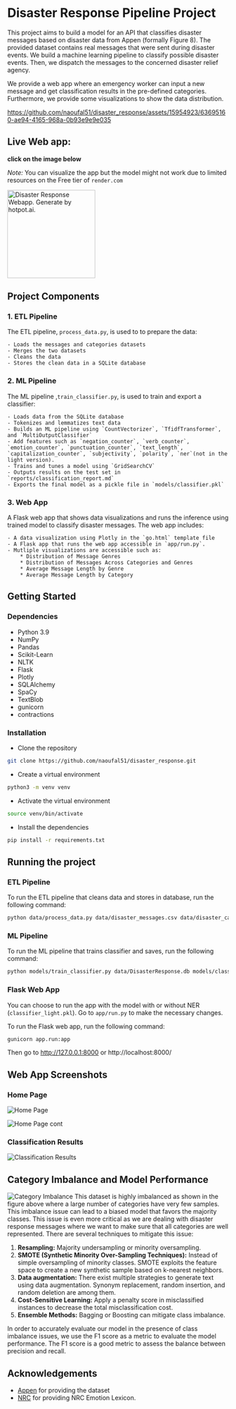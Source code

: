 # Disaster Response Pipeline Project

This project aims to build a model for an API that classifies disaster messages based on disaster data from Appen (formally Figure 8). The provided dataset contains real messages that were sent during disaster events. We build a machine learning pipeline to classify possible disaster events. Then, we dispatch the messages to the concerned disaster relief agency.

We provide a web app where an emergency worker can input a new message and get classification results in the pre-defined categories. Furthermore, we provide some visualizations to show the data distribution.


https://github.com/naoufal51/disaster_response/assets/15954923/63695160-ae94-4165-968a-0b93e9e9e035

## Live Web app:
**click on the image below** 

*Note:*  You can visualize the app but the model might not work due to limited resources on the Free tier of `render.com`

<a href="https://disasterapp.onrender.com/">
  <img src="figures/family.png" width="200" height="200" alt="Disaster Response Webapp. Generate by hotpot.ai.">
</a>


## Project Components
### 1. ETL Pipeline
The ETL pipeline, `process_data.py`, is used to to prepare the data:

    - Loads the messages and categories datasets
    - Merges the two datasets
    - Cleans the data
    - Stores the clean data in a SQLite database

### 2. ML Pipeline
The ML pipeline ,`train_classifier.py`, is used to train and export a classifier:

    - Loads data from the SQLite database
    - Tokenizes and lemmatizes text data
    - Builds an ML pipeline using `CountVectorizer`, `TfidfTransformer`, and `MultiOutputClassifier`
    - Add features such as `negation_counter`, `verb_counter`, `emotion_counter`, `punctuation_counter`, `text_length`, `capitalization_counter`, `subjectivity`, `polarity`, `ner`(not in the light version).
    - Trains and tunes a model using `GridSearchCV`
    - Outputs results on the test set in `reports/classification_report.md`
    - Exports the final model as a pickle file in `models/classifier.pkl`

### 3. Web App
A Flask web app that shows data visualizations and runs the inference using trained model to classify disaster messages. The web app includes:

    - A data visualization using Plotly in the `go.html` template file
    - A Flask app that runs the web app accessible in `app/run.py`. 
    - Mutliple visualizations are accessible such as:
        * Distribution of Message Genres
        * Distribution of Messages Across Categories and Genres
        * Average Message Length by Genre
        * Average Message Length by Category

## Getting Started
### Dependencies
- Python 3.9
- NumPy
- Pandas
- Scikit-Learn
- NLTK
- Flask
- Plotly
- SQLAlchemy
- SpaCy
- TextBlob
- gunicorn
- contractions

### Installation
- Clone the repository
```bash
git clone https://github.com/naoufal51/disaster_response.git
```
- Create a virtual environment
```bash
python3 -m venv venv
```
- Activate the virtual environment
```sh
source venv/bin/activate
```
- Install the dependencies
```bash
pip install -r requirements.txt
```

## Running the project

### ETL Pipeline
To run the ETL pipeline that cleans data and stores in database, run the following command:
```bash
python data/process_data.py data/disaster_messages.csv data/disaster_categories.csv data/DisasterResponse.db
```
### ML Pipeline
To run the ML pipeline that trains classifier and saves, run the following command:
```bash
python models/train_classifier.py data/DisasterResponse.db models/classifier.pkl
```
### Flask Web App
You can choose to run the app with the model with or without NER (`classifier_light.pkl`). Go to `app/run.py` to make the necessary changes.

To run the Flask web app, run the following command:
```bash
gunicorn app.run:app 
```
Then go to http://127.0.0.1:8000 or http://localhost:8000/

## Web App Screenshots
### Home Page
![Home Page](figures/webapp_interface.png)

![Home Page cont](figures/webapp_interface_cont.png)
### Classification Results
![Classification Results](figures/webapp_classification.png)

## Category Imbalance and Model Performance
![Category Imbalance](figures/category_imbalance.png)
This dataset is highly imbalanced as shown in the figure above where a large number of categories have very few samples. This imbalance issue can lead to a biased model that favors the majority classes. This issue is even more critical as we are dealing with disaster response messages where we want to make sure that all categories are well represented. 
There are several techniques to mitigate this issue:
1. **Resampling:** Majority undersampling or minority oversampling.
2. **SMOTE (Synthetic Minority Over-Sampling Techniques):** Instead of simple oversampling of minority classes. SMOTE exploits the feature space to create a new synthetic sample based on k-nearest neighbors.
3. **Data augmentation:** There exist multiple strategies to generate text using data augmentation. Synonym replacement, random insertion, and random deletion are among them.
4. **Cost-Sensitive Learning:** Apply a penalty score in misclassified instances to decrease the total misclassification cost.
5. **Ensemble Methods:** Bagging or Boosting can mitigate class imbalance. 

In order to accurately evaluate our model in the presence of class imbalance issues, we use the F1 score as a metric to evaluate the model performance. The F1 score is a good metric to assess the balance between precision and recall.

## Acknowledgements
- [Appen](https://appen.com/) for providing the dataset
- [NRC](https://saifmohammad.com/WebPages/NRC-Emotion-Lexicon.htm) for providing NRC Emotion Lexicon. 

